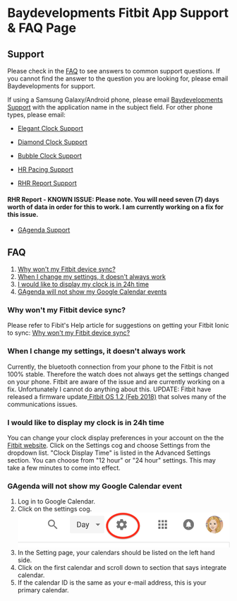 # Baydevelopments Fitbit App Support & FAQ Page

## Support

Please check in the <a href="#FAQ">FAQ</a> to see answers to common support questions. If you cannot find the answer to the question you are looking for, please email Baydevelopments for support.

If using a Samsung Galaxy/Android phone, please email <a href="mailto:allyann.baydevelopments@gmail.com">Baydevelopments Support</a> with the application name in the subject field. For other phone types, please email: 

  *  <a href="mailto:allyann.baydevelopments+elegant_clock@gmail.com">Elegant Clock Support</a>

  *  <a href="mailto:allyann.baydevelopments+diamond_clock@gmail.com">Diamond Clock Support</a>
  
  *  <a href="mailto:allyann.baydevelopments+bubble_clock@gmail.com">Bubble Clock Support</a>

  *  <a href="mailto:allyann.baydevelopments+hr_pacing@gmail.com">HR Pacing Support</a>
  
  *  <a href="mailto:allyann.baydevelopments+rhr_report@gmail.com">RHR Report Support</a>
  
  #### RHR Report - KNOWN ISSUE: Please note. You will need seven (7) days worth of data in order for this to work. I am currently working on a fix for this issue. ####
  
  *  <a href="mailto:allyann.baydevelopments+gagenda@gmail.com">GAgenda Support</a>


## <h2 id="FAQ">FAQ</h2>

1. <a href="#FAQ_1">Why won't my Fitbit device sync?</a>
2. <a href="#FAQ_2">When I change my settings, it doesn't always work</a>
3. <a href="#FAQ_3">I would like to display my clock is in 24h time</a>
4. <a href="#FAQ_4">GAgenda will not show my Google Calendar events</a>

### <h3 id="FAQ_1">Why won't my Fitbit device sync?</h3>

Please refer to Fibit's Help article for suggestions on getting your Fitbit Ionic to sync: <a href="http://help.fitbit.com/articles/en_US/Help_article/1866/?l=en_US&c=Topics%3ASyncing&fs=Search&pn=1">Why won't my Fitbit device sync?</a>

### <h3 id="FAQ_2">When I change my settings, it doesn't always work</h3>

Currently, the bluetooth connection from your phone to the Fitbit is not 100% stable. Therefore the watch does not always get the settings changed on your phone. Fitbit are aware of the issue and are currently working on a fix. Unfortunately I cannot do anything about this. UPDATE: Fitbit have released a firmware update<a href="https://help.fitbit.com/articles/en_US/Help_article/2302"> Fitbit OS 1.2 (Feb 2018)</a> that solves many of the communications issues.

### <h3 id="FAQ_3">I would like to display my clock is in 24h time</h3>

You can change your clock display preferences in your account on the the <a href="https://www.fitbit.com/">Fitbit website</a>. Click on the Settings cog and choose Settings from the dropdown list. "Clock Display Time" is listed in the Advanced Settings section. You can choose from "12 hour" or "24 hour" settings. This may take a few minutes to come into effect.

### <h3 id="FAQ_4">GAgenda will not show my Google Calendar event</h3>

<ol>
 <li>Log in to Google Calendar.</li>
 <li>Click on the settings cog.
 <img src="./settingsCog.png" alt="settingsCog"/></li>
 <li>In the Setting page, your calendars should be listed on the left hand side.</li>
 <li>Click on the first calendar and scroll down to section that says integrate calendar.</li>
 <li>If the calendar ID is the same as your e-mail address, this is your primary calendar.</li>
</o>
